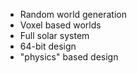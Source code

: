 
- Random world generation
- Voxel based worlds
- Full solar system
- 64-bit design
- "physics" based design
